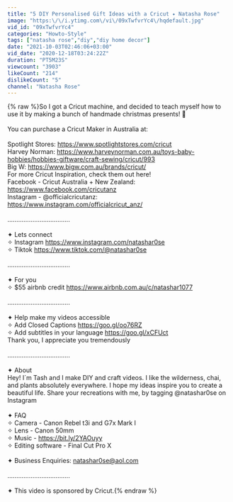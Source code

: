 ```yaml
---
title: "5 DIY Personalised Gift Ideas with a Cricut ✦ Natasha Rose"
image: "https:\/\/i.ytimg.com\/vi\/09xTwfvrYc4\/hqdefault.jpg"
vid_id: "09xTwfvrYc4"
categories: "Howto-Style"
tags: ["natasha rose","diy","diy home decor"]
date: "2021-10-03T02:46:06+03:00"
vid_date: "2020-12-18T03:24:22Z"
duration: "PT5M23S"
viewcount: "3903"
likeCount: "214"
dislikeCount: "5"
channel: "Natasha Rose"
---
```

{% raw %}So I got a Cricut machine, and decided to teach myself how to use it by making a bunch of handmade christmas presents! 🌟<br /><br />You can purchase a Cricut Maker in Australia at:<br /><br />Spotlight Stores: <a rel="nofollow" target="blank" href="https://www.spotlightstores.com/cricut">https://www.spotlightstores.com/cricut</a><br />Harvey Norman: <a rel="nofollow" target="blank" href="https://www.harveynorman.com.au/toys-baby-hobbies/hobbies-giftware/craft-sewing/cricut/993">https://www.harveynorman.com.au/toys-baby-hobbies/hobbies-giftware/craft-sewing/cricut/993</a><br />Big W: <a rel="nofollow" target="blank" href="https://www.bigw.com.au/brands/cricut/">https://www.bigw.com.au/brands/cricut/</a><br />For more Cricut Inspiration, check them out here!<br />Facebook - Cricut Australia + New Zealand: <a rel="nofollow" target="blank" href="https://www.facebook.com/cricutanz">https://www.facebook.com/cricutanz</a><br />Instagram - @officialcricutanz: <a rel="nofollow" target="blank" href="https://www.instagram.com/officialcricut_anz/">https://www.instagram.com/officialcricut_anz/</a><br /><br />...................................<br /><br />✦ Lets connect<br />✧ Instagram <a rel="nofollow" target="blank" href="https://www.instagram.com/natashar0se">https://www.instagram.com/natashar0se</a><br />✧ Tiktok <a rel="nofollow" target="blank" href="https://www.tiktok.com/@natashar0se">https://www.tiktok.com/@natashar0se</a><br /><br />...................................<br /><br />✦ For you<br />✧ $55 airbnb credit <a rel="nofollow" target="blank" href="https://www.airbnb.com.au/c/natashar1077">https://www.airbnb.com.au/c/natashar1077</a><br /><br />...................................<br /><br />✦ Help make my videos accessible<br />✧ Add Closed Captions <a rel="nofollow" target="blank" href="https://goo.gl/oo76RZ">https://goo.gl/oo76RZ</a><br />✧ Add subtitles in your language <a rel="nofollow" target="blank" href="https://goo.gl/xCFUct">https://goo.gl/xCFUct</a><br />Thank you, I appreciate you tremendously<br /><br />...................................<br /><br />✦ About <br />Hey! I´m Tash and I make DIY and craft videos. I like the wilderness, chai, and plants absolutely everywhere. I hope my ideas inspire you to create a beautiful life. Share your recreations with me, by tagging @natashar0se on Instagram<br /><br />✦ FAQ<br />✧ Camera - Canon Rebel t3i and G7x Mark I<br />✧ Lens - Canon 50mm <br />✧ Music - <a rel="nofollow" target="blank" href="https://bit.ly/2YAOuyy">https://bit.ly/2YAOuyy</a><br />✧ Editing software - Final Cut Pro X<br /><br />✦ Business Enquiries: natashar0se@aol.com<br /><br />...................................<br /><br />✦ This video is sponsored by Cricut.{% endraw %}
